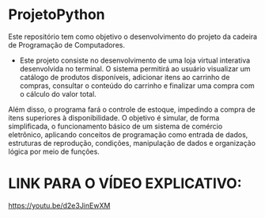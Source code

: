# ProjetoPython
Este repositório tem como objetivo o desenvolvimento do projeto da cadeira de Programação de Computadores.

- Este projeto consiste no desenvolvimento de uma loja virtual interativa desenvolvida no terminal. O sistema permitirá ao usuário visualizar um catálogo de produtos disponíveis, adicionar itens ao carrinho de compras, consultar o conteúdo do carrinho e finalizar uma compra com o cálculo do valor total.

Além disso, o programa fará o controle de estoque, impedindo a compra de itens superiores à disponibilidade. O objetivo é simular, de forma simplificada, o funcionamento básico de um sistema de comércio eletrônico, aplicando conceitos de programação como entrada de dados, estruturas de reprodução, condições, manipulação de dados e organização lógica por meio de funções.

# LINK PARA O VÍDEO EXPLICATIVO:

https://youtu.be/d2e3JinEwXM 
